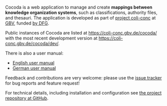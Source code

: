 Cocoda is a web application to manage and create **mappings between knowledge organization systems**, such as classifications, authority files, and thesauri. The application is developed as part of [project coli-conc](https://coli-conc.gbv.de/) at [GBV](https://www.gbv.de/), funded [by DFG](http://gepris.dfg.de/gepris/projekt/276843344).

Public instances of Cocoda are listed at <https://coli-conc.gbv.de/cocoda/> with the most recent development version at <https://coli-conc.gbv.de/cocoda/dev/>.

There is also a user manual:

* [English user manual](https://gbv.github.io/cocoda/dev/user-manual-en.html)
* [German user manual](https://gbv.github.io/cocoda/dev/user-manual-de.html)

Feedback and contributions are very welcome: please use the [issue tracker](https://github.com/gbv/cocoda/issues) for bug reports and feature request!

For technical details, including installation and configuration see [the project repository at GitHub](https://github.com/gbv/cocoda#readme).
